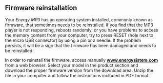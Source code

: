 ## Firmware reinstallation

Your *Energy MP3* has an operating system installed, commonly known as firmware, that sometimes needs to be reinstalled. If you find that the MP3 player is not responding, reboots randomly, or you have problems to access the memory content from your computer, try to press RESET (hole next to the micro USB connector) by using a pin or a needle. If the problem persists, it will be a sign that the firmware has been damaged and needs to be reinstalled.

In order to reinstall the firmware, access manually **www.energysistem.com** from a web browser. Select your model in the product section and download the proper firmware version from the download area. Unzip the file in your computer and follow the instructions included in PDF format.
